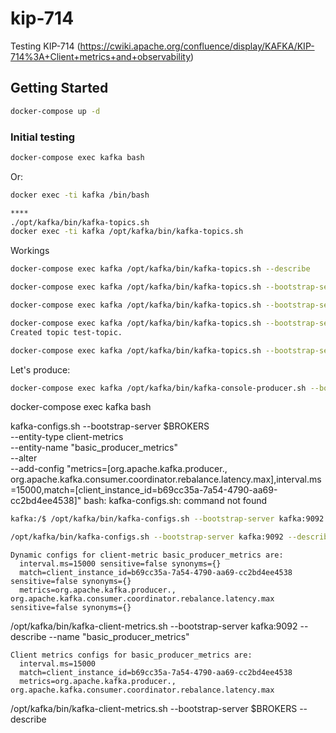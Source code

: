 # kip-714
Testing KIP-714 (https://cwiki.apache.org/confluence/display/KAFKA/KIP-714%3A+Client+metrics+and+observability)

## Getting Started

```bash
docker-compose up -d
```

### Initial testing

```bash
docker-compose exec kafka bash
```

Or:

```bash
docker exec -ti kafka /bin/bash

****
./opt/kafka/bin/kafka-topics.sh
docker exec -ti kafka /opt/kafka/bin/kafka-topics.sh
```

Workings

```bash
docker-compose exec kafka /opt/kafka/bin/kafka-topics.sh --describe

docker-compose exec kafka /opt/kafka/bin/kafka-topics.sh --bootstrap-server kafka:9092 --describe

docker-compose exec kafka /opt/kafka/bin/kafka-topics.sh --bootstrap-server kafka:9092 --create

docker-compose exec kafka /opt/kafka/bin/kafka-topics.sh --bootstrap-server kafka:9092 --create --topic test-topic
Created topic test-topic.

docker-compose exec kafka /opt/kafka/bin/kafka-topics.sh --bootstrap-server kafka:9092 --list
```

Let's produce:

```bash
docker-compose exec kafka /opt/kafka/bin/kafka-console-producer.sh --bootstrap-server kafka:9092 --topic test-topic
```

docker-compose exec kafka bash

kafka-configs.sh --bootstrap-server $BROKERS \
--entity-type client-metrics \
--entity-name "basic_producer_metrics" \
--alter \
--add-config "metrics=[org.apache.kafka.producer., org.apache.kafka.consumer.coordinator.rebalance.latency.max],interval.ms=15000,match=[client_instance_id=b69cc35a-7a54-4790-aa69-cc2bd4ee4538]"
bash: kafka-configs.sh: command not found

```bash
kafka:/$ /opt/kafka/bin/kafka-configs.sh --bootstrap-server kafka:9092    --entity-type client-metrics    --entity-name "basic_producer_metrics"    --alter    --add-config "metrics=[org.apache.kafka.producer., org.apache.kafka.consumer.coordinator.rebalance.latency.max],interval.ms=15000,match=[client_instance_id=b69cc35a-7a54-4790-aa69-cc2bd4ee4538]"
```

```bash
/opt/kafka/bin/kafka-configs.sh --bootstrap-server kafka:9092 --describe --entity-type client-metrics --entity-name "basic_producer_metrics"
```

```terminal
Dynamic configs for client-metric basic_producer_metrics are:
  interval.ms=15000 sensitive=false synonyms={}
  match=client_instance_id=b69cc35a-7a54-4790-aa69-cc2bd4ee4538 sensitive=false synonyms={}
  metrics=org.apache.kafka.producer., org.apache.kafka.consumer.coordinator.rebalance.latency.max sensitive=false synonyms={}
```

/opt/kafka/bin/kafka-client-metrics.sh --bootstrap-server kafka:9092 --describe --name "basic_producer_metrics"

```terminal
Client metrics configs for basic_producer_metrics are:
  interval.ms=15000
  match=client_instance_id=b69cc35a-7a54-4790-aa69-cc2bd4ee4538
  metrics=org.apache.kafka.producer., org.apache.kafka.consumer.coordinator.rebalance.latency.max
```



/opt/kafka/bin/kafka-client-metrics.sh --bootstrap-server $BROKERS --describe